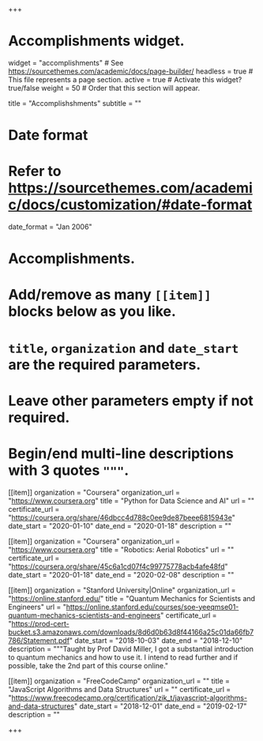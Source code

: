 +++
# Accomplishments widget.
widget = "accomplishments"  # See https://sourcethemes.com/academic/docs/page-builder/
headless = true  # This file represents a page section.
active = true  # Activate this widget? true/false
weight = 50  # Order that this section will appear.

title = "Accomplishshments"
subtitle = ""

# Date format
#   Refer to https://sourcethemes.com/academic/docs/customization/#date-format
date_format = "Jan 2006"

# Accomplishments.
#   Add/remove as many `[[item]]` blocks below as you like.
#   `title`, `organization` and `date_start` are the required parameters.
#   Leave other parameters empty if not required.
#   Begin/end multi-line descriptions with 3 quotes `"""`.

[[item]]
  organization = "Coursera"
  organization_url = "https://www.coursera.org"
  title = "Python for Data Science and AI"
  url = ""
  certificate_url = "https://coursera.org/share/46dbcc4d788c0ee9de87beee6815943e"
  date_start = "2020-01-10"
  date_end = "2020-01-18"
  description = ""

[[item]]
  organization = "Coursera"
  organization_url = "https://www.coursera.org"
  title = "Robotics: Aerial Robotics"
  url = ""
  certificate_url = "https://coursera.org/share/45c6a1cd07f4c99775778acb4afe48fd"
  date_start = "2020-01-18"
  date_end = "2020-02-08"
  description = ""

[[item]]
  organization = "Stanford University|Online"
  organization_url = "https://online.stanford.edu/"
  title = "Quantum Mechanics for Scientists and Engineers"
  url = "https://online.stanford.edu/courses/soe-yeeqmse01-quantum-mechanics-scientists-and-engineers"
  certificate_url = "https://prod-cert-bucket.s3.amazonaws.com/downloads/8d6d0b63d8f44166a25c01da66fb7786/Statement.pdf"
  date_start = "2018-10-03"
  date_end = "2018-12-10"
  description = """Taught by Prof David Miller, I got a substantial introduction to quantum mechanics and how to use it. I intend to read further and if possible, take the 2nd part of this course online."
  
[[item]]
  organization = "FreeCodeCamp"
  organization_url = ""
  title = "JavaScript Algorithms and Data Structures"
  url = ""
  certificate_url = "https://www.freecodecamp.org/certification/zik_t/javascript-algorithms-and-data-structures"
  date_start = "2018-12-01"
  date_end = "2019-02-17"
  description = ""

+++
